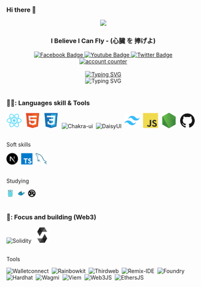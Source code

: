 ### Hi there 👋

<div id="header" align="center">
  <img src="https://media.giphy.com/media/zwPRprvrP4Lm0/giphy.gif" width="max-100"/>
  <h3>I Believe I Can Fly - (心臓 を 捧げよ)</h3>
<!--   <h4>Time zone: GMT+7, https://linktr.ee/nid_z</h4> -->
</div>

<div id="badges" align="center">
  <a href="https://www.facebook.com/nid.muhammad" target="_blank">
    <img src="https://img.shields.io/badge/Facebook-blue?style=for-the-badge&logo=facebook&logoColor=white" alt="Facebook Badge"/>
  </a>
  <a href="https://www.youtube.com/channel/UCTzFa7zzyMMeyMHIdsb60nw" target="_blank">
    <img src="https://img.shields.io/badge/YouTube-red?style=for-the-badge&logo=youtube&logoColor=white" alt="Youtube Badge"/>
  </a>
  <a href="https://twitter.com/TeeraponNidz">
    <img src="https://img.shields.io/badge/Twitter-blue?style=for-the-badge&logo=x&logoColor=white" alt="Twitter Badge"/>
  <br>
  <img src="https://komarev.com/ghpvc/?username=nidz-the-fact&style=flat-square&color=yellow" alt="account counter"/>
</div><br>

<div align="center">
<a href="https://linktr.ee/nid_z"><img src="https://readme-typing-svg.demolab.com?font=Fira+Code&weight=600&size=28&pause=1000&center=true&repeat=false&random=false&width=435&lines=i+Am+Developer" alt="Typing SVG" /></a> <br>
<img src="https://readme-typing-svg.demolab.com?font=Fira+Code&pause=1000&color=F70000&random=false&width=435&lines=Fornt-end+Developer+is+developing+B...+;Up+Back-end+as+Full-stack+Developer." alt="Typing SVG" />
</div>

#

### 🧑‍💻: Languages skill & Tools

<div>
  <img src="https://github.com/devicons/devicon/blob/master/icons/react/react-original.svg" title="React" alt="React" width="40" height="40"/>&nbsp;
  <img src="https://github.com/devicons/devicon/blob/master/icons/html5/html5-original.svg" title="HTML5" alt="HTML" width="40" height="40"/>&nbsp;
  <img src="https://github.com/devicons/devicon/blob/master/icons/css3/css3-original.svg" title="CSS3" alt="CSS" width="40" height="40"/>&nbsp;
  <img src="https://avatars.githubusercontent.com/u/54212428?s=48&v=4" title="Chakra-ui" alt="Chakra-ui" width="40" height="40"/>&nbsp;
  <img src="https://raw.githubusercontent.com/saadeghi/daisyui-images/master/images/daisyui-logo/favicon-192.png" title="DaisyUI" alt="DaisyUI" width="40" height="40"/>&nbsp;
  <img src="https://github.com/devicons/devicon/blob/master/icons/tailwindcss/tailwindcss-original.svg" title="TailwindCSS" alt="TailwindCSS" width="40" height="40"/>&nbsp;
  <img src="https://github.com/devicons/devicon/blob/master/icons/javascript/javascript-original.svg" title="JavaScript" alt="JavaScript" width="40" height="40"/>&nbsp;
  <img src="https://github.com/devicons/devicon/blob/master/icons/nodejs/nodejs-original.svg" title="NodeJS" alt="NodeJS" width="40" height="40"/>&nbsp;
  <img src="https://github.com/devicons/devicon/blob/master/icons/github/github-original.svg" title="Github" alt="Github" width="40" height="40"/>&nbsp;
  <br>
  <br>
  <p>Soft skills</p>
  <img src="https://github.com/devicons/devicon/blob/master/icons/nextjs/nextjs-original.svg" title="NextJS" alt="NextJS" width="30" height="30"/>&nbsp;
  <img src="https://github.com/devicons/devicon/blob/master/icons/typescript/typescript-original.svg" title="Typescript" alt="Typescript" width="30" height="30"/>&nbsp;
  <img src="https://github.com/devicons/devicon/blob/master/icons/mysql/mysql-original.svg" title="MySQL" alt="MySQL" width="30" height="30"/>&nbsp;
  <br>
  <br>
  <p>Studying</p>
  <img src="https://github.com/devicons/devicon/blob/master/icons/go/go-original.svg" title="Go" alt="Go" width="20" height="20"/>&nbsp;
  <img src="https://github.com/devicons/devicon/blob/master/icons/docker/docker-original.svg" title="Docker" alt="Docker" width="20" height="20"/>&nbsp;
  <img src="https://github.com/devicons/devicon/blob/master/icons/rust/rust-original.svg" title="Rust" alt="Rust" width="20" height="20"/>&nbsp;
</div>

#

### 🫡: Focus and building (Web3)

<div>
  <img src="https://github.com/spothq/cryptocurrency-icons/blob/master/svg/color/eth.svg" title="Ethereum Virtual Machine (EVM)" alt="Solidity" width="40" height="40"/>&nbsp;
  <img src="https://github.com/devicons/devicon/blob/master/icons/solidity/solidity-original.svg" title="Solidity" alt="Solidity" width="40" height="40"/>&nbsp;
  <br>
  <br>
  <p>Tools</p>
  <img src="https://avatars.githubusercontent.com/u/37784886?s=200&v=4" title="Walletconnect" alt="Walletconnect" width="30" height="30"/>&nbsp;
  <img src="https://avatars.githubusercontent.com/u/48327834?s=48&v=4" title="Rainbowkit" alt="Rainbowkit" width="30" height="30"/>&nbsp;
  <img src="https://avatars.githubusercontent.com/u/79496167?s=200&v=4" title="Thirdweb" alt="Thirdweb" width="30" height="30"/>&nbsp;
  <img src="https://repository-images.githubusercontent.com/59065830/b62be480-45d2-11ea-9989-803db0f9c44d" title="Remix-IDE" alt="Remix-IDE" width="30" height="30"/>&nbsp;
  <img src="https://avatars.githubusercontent.com/u/99892494?s=48&v=4" title="Foundry" alt="Foundry" width="30" height="30"/>&nbsp;
  <img src="https://icon.icepanel.io/Technology/svg/Hardhat.svg" title="Hardhat" alt="Hardhat" width="30" height="30"/>&nbsp;
  <img src="https://raw.githubusercontent.com/wevm/wagmi/main/.github/logo-light.svg" title="Wagmi" alt="Wagmi" width="30" height="30"/>&nbsp;
  <img src="https://viem.sh/icon-light.png" title="Viem" alt="Viem" width="20" height="20"/>&nbsp;
  <img src="https://encrypted-tbn0.gstatic.com/images?q=tbn:ANd9GcQObTUiQPGrZT2SNJq7vC1mRsr_-Q1YgLbLWMxK5pIM5vOUWylPQVvGsCGtpw&s" title="Web3JS" alt="Web3JS" width="20" height="20"/>&nbsp;
  <img src="https://avatars.githubusercontent.com/u/18492273?s=48&v=4" title="EthersJS" alt="EthersJS" width="20" height="20"/>&nbsp;
</div>

#



<!--
**nidz-the-fact/nidz-the-fact** is a ✨ _special_ ✨ repository because its `README.md` (this file) appears on your GitHub profile.

Here are some ideas to get you started:

- 🔭 I’m currently working on ...
- 🌱 I’m currently learning ...
- 👯 I’m looking to collaborate on ...
- 🤔 I’m looking for help with ...
- 💬 Ask me about ...
- 📫 How to reach me: ...
- 😄 Pronouns: ...
- ⚡ Fun fact: ...
-->

